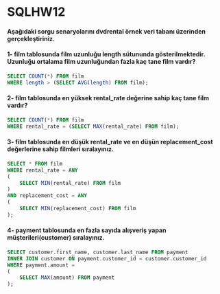 # SQLHW12

#### Aşağıdaki sorgu senaryolarını dvdrental örnek veri tabanı üzerinden gerçekleştiriniz.
#### 1- film tablosunda film uzunluğu length sütununda gösterilmektedir. Uzunluğu ortalama film uzunluğundan fazla kaç tane film vardır?
```SQL
SELECT COUNT(*) FROM film
WHERE length > (SELECT AVG(length) FROM film);
```
#### 2- film tablosunda en yüksek rental_rate değerine sahip kaç tane film vardır?
```SQL
SELECT COUNT(*) FROM film
WHERE rental_rate = (SELECT MAX(rental_rate) FROM film);
```
#### 3- film tablosunda en düşük rental_rate ve en düşün replacement_cost değerlerine sahip filmleri sıralayınız.
```SQL
SELECT * FROM film
WHERE rental_rate = ANY
(
	SELECT MIN(rental_rate) FROM film
)
AND replacement_cost = ANY
(
	SELECT MIN(replacement_cost) FROM film
);
```
#### 4- payment tablosunda en fazla sayıda alışveriş yapan müşterileri(customer) sıralayınız.
```SQL
SELECT customer.first_name, customer.last_name FROM payment
INNER JOIN customer ON payment.customer_id = customer.customer_id
WHERE payment.amount =
(
    SELECT MAX(amount) FROM payment
);
```

